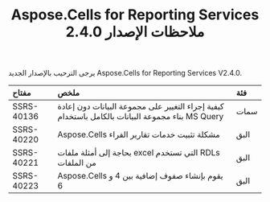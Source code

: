 ﻿---
title: Aspose.Cells for Reporting Services 2.4.0 ملاحظات الإصدار
type: docs
weight: 30
url: /ar/reportingservices/aspose-cells-for-reporting-services-2-4-0-release-notes/
---
يرجى الترحيب بالإصدار الجديد Aspose.Cells for Reporting Services V2.4.0.

|**مفتاح** |**ملخص** |**فئة** |
|:- |:- |:- |
|SSRS-40136 | كيفية إجراء التغيير على مجموعة البيانات دون إعادة بناء مجموعة البيانات بالكامل باستخدام MS Query| سمات|
|SSRS-40220 | Aspose.Cells مشكلة تثبيت خدمات تقارير الفراء| البق|
|SSRS-40221 | بحاجة إلى أمثلة ملفات excel التي تستخدم RDLs من الملفات| البق|
|SSRS-40223 | Aspose.Cells يقوم بإنشاء صفوف إضافية بين 4 و 6| البق|

